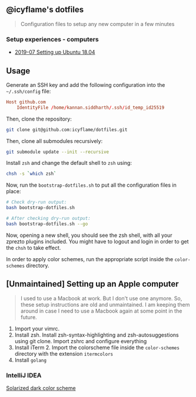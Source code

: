 ## @icyflame's dotfiles

> Configuration files to setup any new computer in a few minutes

### Setup experiences - computers

- [2019-07 Setting up Ubuntu 18.04][1]

[1]: https://gist.github.com/icyflame/1399a7462f4c56103f8417b26875f5c5

## Usage

Generate an SSH key and add the following configuration into the `~/.ssh/config` file:

```conf
Host github.com
    IdentityFile /home/kannan.siddharth/.ssh/id_temp_id25519
```

Then, clone the repository:

```sh
git clone git@github.com:icyflame/dotfiles.git
```

Then, clone all submodules recursively:

```sh
git submodule update --init --recursive
```

Install `zsh` and change the default shell to `zsh` using:

```sh
chsh -s `which zsh`
```

Now, run the `bootstrap-dotfiles.sh` to put all the configuration files in
place:

```sh
# Check dry-run output:
bash bootstrap-dotfiles.sh

# After checking dry-run output:
bash bootstrap-dotfiles.sh --go
```

Now, opening a new shell, you should see the zsh shell, with all your zprezto plugins included. You
might have to logout and login in order to get the `chsh` to take effect.

In order to apply color schemes, run the appropriate script inside the `color-schemes` directory.

## [Unmaintained] Setting up an Apple computer

> I used to use a Macbook at work. But I don't use one anymore. So, these setup instructions are old
> and unmaintained. I am keeping them around in case I need to use a Macbook again at some point in
> the future.

1. Import your vimrc.
2. Install zsh. Install zsh-syntax-highlighting and zsh-autosuggestions using
   git clone. Import zshrc and configure everything
3. Install iTerm 2. Import the colorscheme file inside the `color-schemes`
   directory with the extension `itermcolors`
4. Install `golang`

### IntelliJ IDEA

[Solarized dark color scheme](https://github.com/jkaving/intellij-colors-solarized)
